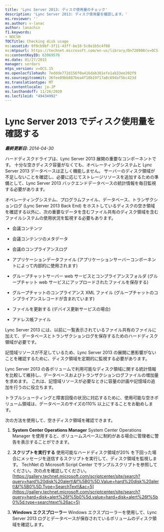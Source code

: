 ```yaml
---
title: 'Lync Server 2013: ディスク使用量のチェック'
description: 'Lync Server 2013: ディスク使用量を確認します。'
ms.reviewer: ''
ms.author: v-lanac
author: lanachin
f1.keywords:
- NOCSH
TOCTitle: Checking disk usage
ms:assetid: 0f0cb9bf-3f11-43ff-be10-5c8e1b5c4f08
ms:mtpsurl: https://technet.microsoft.com/en-us/library/Dn720908(v=OCS.15)
ms:contentKeyID: 63969578
ms.date: 01/27/2015
manager: serdars
mtps_version: v=OCS.15
ms.openlocfilehash: 7eddde772d156f0a416dab381efe1ab33ee202f9
ms.sourcegitcommit: 36fee89bb887bea4f18b19f17a8c69daf5bc423d
ms.translationtype: MT
ms.contentlocale: ja-JP
ms.lasthandoff: 11/26/2020
ms.locfileid: "49434992"
---
```

# <a name="checking-disk-usage-in-lync-server-2013"></a>Lync Server 2013 でディスク使用量を確認する

<div data-xmlns="http://www.w3.org/1999/xhtml">

<div class="topic" data-xmlns="http://www.w3.org/1999/xhtml" data-msxsl="urn:schemas-microsoft-com:xslt" data-cs="https://msdn.microsoft.com/">

<div data-asp="https://msdn2.microsoft.com/asp">



</div>

<div id="mainSection">

<div id="mainBody">

<span> </span>

_**最終更新日:** 2014-04-30_

ハードディスクドライブは、Lync Server 2013 展開の重要なコンポーネントです。 十分な空きディスク容量がなくても、オペレーティングシステムと Lync Server 2013 データベースは正しく機能しません。 サーバーのディスク領域が不足しないことを確認し、必要に応じてストレージリソースを追加するための準備として、Lync Server 2013 バックエンドデータベースの統計情報を毎日監視する必要があります。

オペレーティングシステム、プログラムファイル、データベース、トランザクションログ (Lync Server 2013 Back End) をホストしているディスクの空き領域を確認する以外に、次の重要なデータを含むファイル共有のディスク領域を含むファイルシステムの使用状況を監視する必要もあります。

  - 会議コンテンツ

  - 会議コンテンツのメタデータ

  - 会議のコンプライアンスログ

  - アプリケーションデータファイル (アプリケーションサーバーコンポーネントによって内部的に使用されます)

  - グループチャットサーバー web サービスとコンプライアンスフォルダ (グループチャット web サービスにアップロードされたファイルを保存する)

  - グループチャットのコンプライアンス XML ファイル (グループチャットのコンプライアンスレコードが含まれています)

  - ファイルを更新する (デバイス更新サービスの場合)

  - アドレス帳ファイル

Lync Server 2013 には、以前に一覧表示されているファイル共有のファイルに加えて、データベースとトランザクションログを保存するためのハードディスク領域が必要です。

記憶域リソースが不足しているため、Lync Server 2013 の展開に悪影響がないことを確認するために、ディスク領域を定期的に監視する必要があります。

Lync Server 2013 の各ボリュームで利用可能なディスク領域に関する統計情報を比較して維持し、データベースおよびトランザクションログファイルの増加量を求めます。 これは、記憶域リソースが必要なときに容量の計画や記憶域の追加を行うのに役立ちます。

トラブルシューティングと障害回復の状況に対応するために、使用可能な空きボリューム領域は、データベースのサイズの110% 以上にすることをお勧めします。

次の方法を使用して、空きディスク領域を確認できます。

1.  **System Center Operations Manager**   System Center Operations Manager を使用すると、ボリュームスペースに制約がある場合に管理者に警告を表示することができます。

2.  **スクリプトを実行する**   使用可能なハードディスク領域が20% を下回った場合にメッセージを送信するスクリプトを実行して、ディスク領域を監視します。 TechNet の Microsoft Script Center でサンプルスクリプトを参照してください。次の点を確認してください。 [https://gallery.technet.microsoft.com/scriptcenter/site/search?query=hard%20disk%20alert\&f%5B0%5D.Value=hard%20disk%20alert\&f%5B0%5D.Type=SearchText\&ac=5](https://gallery.technet.microsoft.com/scriptcenter/site/search?query=hard+disk+alert%26f%5b0%5d.value=hard+disk+alert%26f%5b0%5d.type=searchtext%26ac=5)

3.  **Windows エクスプローラー**   Windows エクスプローラーを使用して、Lync Server 2013 ログとデータベースが保存されているボリュームのディスク領域を確認します。

</div>

<span> </span>

</div>

</div>

</div>


